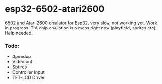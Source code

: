 # esp32-6502-atari2600
6502 and Atari 2600 emulator for Esp32, very slow, not working yet. Work in progress.
TIA chip emulation is a mess right now (playfield, sprites etc), Help needed.

### Todo: 
 - Speedup 
 - Video out
 - Sptires 
 - Controller Input 
 - TFT-LCD Driver
